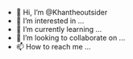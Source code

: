 - 👋 Hi, I’m @Khantheoutsider
- 👀 I’m interested in ...
- 🌱 I’m currently learning ...
- 💞️ I’m looking to collaborate on ...
- 📫 How to reach me ...

<!---
Khantheoutsider/Khantheoutsider is a ✨ special ✨ repository because its `README.md` (this file) appears on your GitHub profile.
You can click the Preview link to take a look at your changes.
--->
